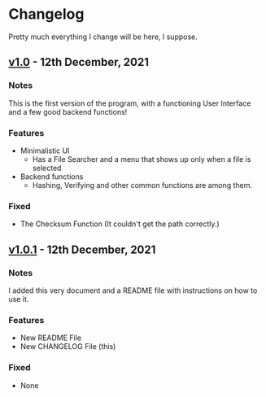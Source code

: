 # Changelog
Pretty much everything I change will be here, I suppose.

## [v1.0] - 12th December, 2021
### Notes
This is the first version of the program, with a functioning User Interface and a few
good backend functions!
### Features
- Minimalistic UI
  - Has a File Searcher and a menu that shows up only when a file is selected
- Backend functions
  - Hashing, Verifying and other common functions are among them.
### Fixed
  - The Checksum Function (It couldn't get the path correctly.)


## [v1.0.1] - 12th December, 2021
### Notes
I added this very document and a README file with instructions on how to use it.
### Features
- New README File
- New CHANGELOG File (this)
### Fixed
- None

[v1.0]: https://github.com/Smilin-Dominator/Devify/releases/tag/v1.0
[v1.0.1]: https://github.com/Smilin-Dominator/Devify/compare/v1.0...v1.0.1